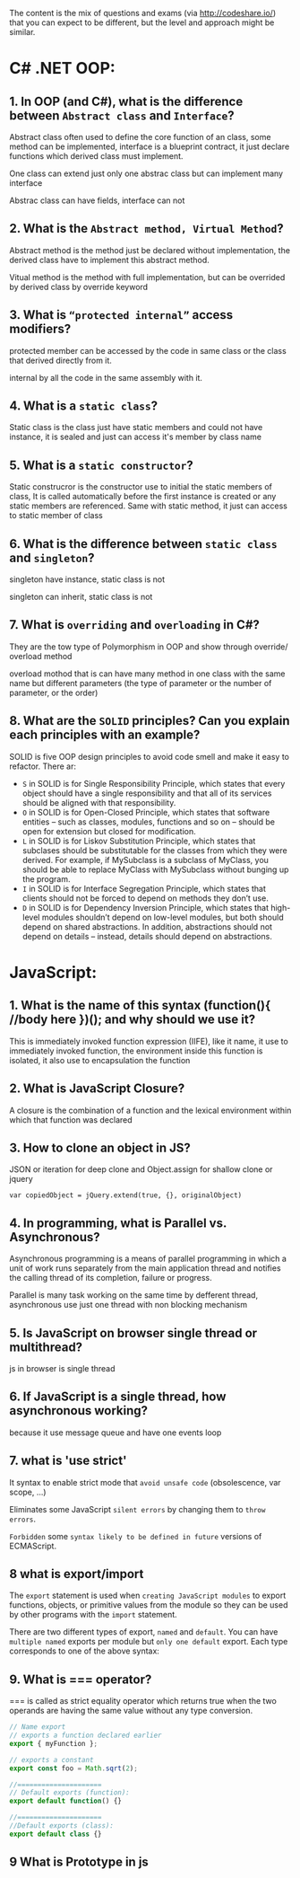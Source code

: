 The content is the mix of questions and exams (via http://codeshare.io/) that you can expect to be different, but the level and approach might be similar.

# C# .NET OOP:
## 1. In OOP (and C#), what is the difference between `Abstract class` and `Interface`?
Abstract class often used to define the core function of an class, some method can be implemented, interface is a blueprint contract, it just declare functions which derived class must implement.

One class can extend just only one abstrac class but can implement many interface

Abstrac class can have fields, interface can not

## 2. What is the `Abstract method, Virtual Method`?
Abstract method is the method just be declared without implementation, the derived class have to implement this abstract method.

Vitual method is the method with full implementation, but can be overrided by derived class by override keyword

## 3. What is `“protected internal”` access modifiers?
protected member can be accessed by the code in same class or the class that derived directly  from it.

internal by all the code in the same assembly with it.

## 4. What is a `static class`?
Static class is the class just have static members and could not have instance, it is sealed and just can access it's member by class name

## 5. What is a `static constructor`?
Static construcror is the constructor use to initial the static members of class,  It is called automatically before the first instance is created or any static members are referenced. Same with static method, it just can access to static member of class

## 6. What is the difference between `static class` and `singleton`?
singleton have instance, static class is not

singleton can inherit, static class is not

## 7. What is `overriding` and `overloading` in C#?

They are the tow type of Polymorphism in OOP and show through override/ overload method

overload mothod that is can have many method in one class with the same name but different parameters (the type of parameter or the number of parameter, or the order)
## 8. What are the `SOLID` principles? Can you explain each principles with an example?

SOLID is five OOP design principles to avoid code smell and make it easy to refactor. There ar:

* `S` in SOLID is for Single Responsibility Principle, which states that every object should have a single responsibility and that all of its services should be aligned with that responsibility.
* `O` in SOLID is for Open-Closed Principle, which states that software entities – such as classes, modules, functions and so on – should be open for extension but closed for modification.
* `L` in SOLID is for Liskov Substitution Principle, which states that subclases should be substitutable for the classes from which they were derived. For example, if MySubclass is a subclass of MyClass, you should be able to replace MyClass with MySubclass without bunging up the program.
* `I` in SOLID is for Interface Segregation Principle, which states that clients should not be forced to depend on methods they don’t use.
* `D` in SOLID is for Dependency Inversion Principle, which states that high-level modules shouldn’t depend on low-level modules, but both should depend on shared abstractions. In addition, abstractions should not depend on details – instead, details should depend on abstractions.

# JavaScript:


## 1. What is the name of this syntax (function(){ //body here })(); and why should we use it?
This is immediately invoked function expression (IIFE), like it name, it use to immediately invoked function, the environment inside this function is isolated, it also use to encapsulation the function
## 2. What is JavaScript Closure? 
A closure is the combination of a function and the lexical environment within which that function was declared
## 3. How to clone an object in JS?
JSON or iteration for deep clone and Object.assign for shallow clone or jquery 
```
var copiedObject = jQuery.extend(true, {}, originalObject)
```
## 4. In programming, what is Parallel vs. Asynchronous?
Asynchronous programming is a means of parallel programming in which a unit of work runs separately from the main application thread and notifies the calling thread of its completion, failure or progress.

Parallel is many task working on the same time by defferent thread, asynchronous use just one thread with non blocking mechanism
## 5. Is JavaScript on browser single thread or multithread?
js in browser is single thread
## 6. If JavaScript is a single thread, how asynchronous working?
because it use message queue and have one events loop

## 7. what is 'use strict'
It syntax to enable strict mode that `avoid unsafe code` (obsolescence, var scope, ...)

Eliminates some JavaScript `silent errors` by changing them to `throw errors`.

`Forbidden` some `syntax likely to be defined in future` versions of ECMAScript.

## 8 what is export/import 
The `export` statement is used when `creating JavaScript modules` to export functions, objects, or primitive values from the module so they can be used by other programs with the `import` statement.

There are two different types of export, `named` and `default`. You can have `multiple named` exports per module but `only one default` export. Each type corresponds to one of the above syntax:

## 9. What is === operator?
=== is called as strict equality operator which returns true when the two operands are having the same value without any type conversion.
```javascript
// Name export
// exports a function declared earlier
export { myFunction }; 

// exports a constant
export const foo = Math.sqrt(2);

//=====================
// Default exports (function):
export default function() {}

//=====================
//Default exports (class):
export default class {}
```

## 9  What is Prototype in js